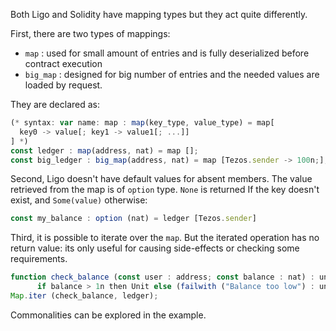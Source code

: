 Both Ligo and Solidity have mapping types but they act quite differently. 

First, there are two types of mappings: 

- `map` : used for small amount of entries and is fully deserialized before contract execution
- `big_map` : designed for big number of entries and the needed values are loaded by request.

They are declared as: 

```jsx
(* syntax: var name: map : map(key_type, value_type) = map[ 
  key0 -> value[; key1 -> value1[; ...]]  
] *)
const ledger : map(address, nat) = map [];
const big_ledger : big_map(address, nat) = map [Tezos.sender -> 100n;];
```

Second, Ligo doesn't have default values for absent members. The value retrieved from the map is of `option` type.  `None` is returned If the key doesn't exist, and `Some(value)` otherwise:

```jsx
const my_balance : option (nat) = ledger [Tezos.sender] 
```

Third, it is possible to iterate over the `map`.  But the iterated operation has no return value: its only useful for causing side-effects or checking some requirements. 

```jsx
function check_balance (const user : address; const balance : nat) : unit is
      if balance > 1n then Unit else (failwith ("Balance too low") : unit)
Map.iter (check_balance, ledger);
```

Commonalities can be explored in the example.